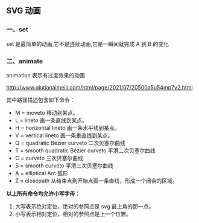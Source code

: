 ## SVG 动画

### 一、set

set 是最简单的动画,它不是连续动画,它是一瞬间就完成 A 到 B 的变化

### 二、animate

animation 表示有过度效果的动画

http://www.qiutianaimeili.com/html/page/2021/07/20500a5u54mp7v2.html

其中路径描述包含如下命令：

+ M = moveto 移动到某点。
+ L = lineto 画一条直线到某点。
+ H = horizontal lineto 画一条水平线到某点。
+ V = vertical lineto 画一条垂直线到某点。
+ Q = quadratic Bézier curveto 二次贝塞尔曲线
+ T = smooth quadratic Bézier curveto 平滑二次贝塞尔曲线
+ C = curveto 三次贝塞尔曲线
+ S = smooth curveto 平滑三次贝塞尔曲线
+ A = elliptical Arc 弧形
+ Z = closepath 从结束点到开始点画一条直线，形成一个闭合的区域。

**以上所有命令均允许小写字母：**

1. 大写表示绝对定位，绝对的参照点是 svg 最上角的那一点。
2. 小写表示相对定位，相对的参照点是上一个位置。
